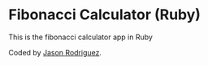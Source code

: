 Fibonacci Calculator (Ruby)
==============

This is the fibonacci calculator app in Ruby

Coded by [Jason Rodriguez](http://jasonrodriguez.net/index.html).

